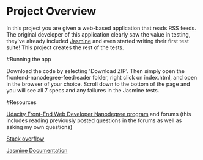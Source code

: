 # Project Overview

In this project you are given a web-based application that reads RSS feeds. The original developer of this application clearly saw the value in testing, they've already included [Jasmine](http://jasmine.github.io/) and even started writing their first test suite! This project creates the rest of the tests.

#Running the app

Download the code by selecting 'Download ZIP'. Then simply open the frontend-nanodegree-feedreader folder, right click on index.html, and open in the browser of your choice. Scroll down to the bottom of the page and you will see all 7 specs and any failures in the Jasmine tests.

#Resources

[Udacity Front-End Web Developer Nanodegree program](https://classroom.udacity.com/nanodegrees/nd001/syllabus) and forums (this includes reading previously posted questions in the forums as well as asking my own questions)

[Stack overflow](http://stackoverflow.com/)

[Jasmine Documentation](https://jasmine.github.io/pages/getting_started.html)
